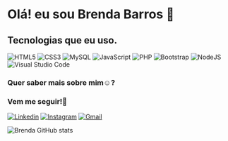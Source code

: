 # Olá! eu sou Brenda Barros 👋

## Tecnologias que eu uso.

![HTML5](https://img.shields.io/badge/html5-%23E34F26.svg?style=for-the-badge&logo=html5&logoColor=white)
![CSS3](https://img.shields.io/badge/CSS3-1572B6?style=for-the-badge&logo=css3&logoColor=white)
![MySQL](https://img.shields.io/badge/mysql-%2300f.svg?style=for-the-badge&logo=mysql&logoColor=white)
![JavaScript](https://img.shields.io/badge/javascript-%23323330.svg?style=for-the-badge&logo=javascript&logoColor=%23F7DF1E)
![PHP](https://img.shields.io/badge/php-%23777BB4.svg?style=for-the-badge&logo=php&logoColor=white)
![Bootstrap](https://img.shields.io/badge/bootstrap-%23563D7C.svg?style=for-the-badge&logo=bootstrap&logoColor=white)
![NodeJS](https://img.shields.io/badge/node.js-6DA55F?style=for-the-badge&logo=node.js&logoColor=white)
![Visual Studio Code](https://img.shields.io/badge/Visual%20Studio%20Code-0078d7.svg?style=for-the-badge&logo=visual-studio-code&logoColor=white)

### Quer saber mais sobre mim☺️?
### Vem me seguir!🤟
[![Linkedin](https://img.shields.io/badge/LinkedIn-0077B5?style=for-the-badge&logo=linkedin&logoColor=white)](https://www.linkedin.com/in/brenda-barros-45b5a4182/)
[![Instagram](https://img.shields.io/badge/Instagram-E4405F?style=for-the-badge&logo=instagram&logoColor=white)](https://www.instagram.com/brenda._.barros/)
[![Gmail](https://img.shields.io/badge/Gmail-D14836?style=for-the-badge&logo=gmail&logoColor=white)](mailto:brendamdrbarros@gmail.com)

![Brenda GitHub stats](https://github-readme-stats.vercel.app/api?username=brendabarros&show_icons=true&theme=tokyonight)

